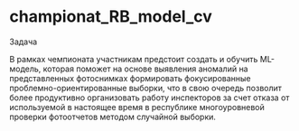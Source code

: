 # championat_RB_model_cv

Задача

В рамках чемпионата участникам предстоит создать и обучить ML-модель, которая поможет на основе выявления аномалий на представленных фотоснимках формировать фокусированные проблемно-ориентированные выборки, что в свою очередь позволит более продуктивно организовать работу инспекторов за счет отказа от используемой в настоящее время в республике многоуровневой проверки фотоотчетов методом случайной выборки.

